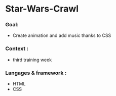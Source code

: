 # Star-Wars-Crawl

### Goal:
* Create animation and add music thanks to CSS

### Context :
* third training week

### Langages & framework :
* HTML
* CSS
